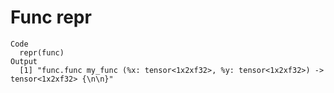 # Func repr

    Code
      repr(func)
    Output
      [1] "func.func my_func (%x: tensor<1x2xf32>, %y: tensor<1x2xf32>) -> tensor<1x2xf32> {\n\n}"

